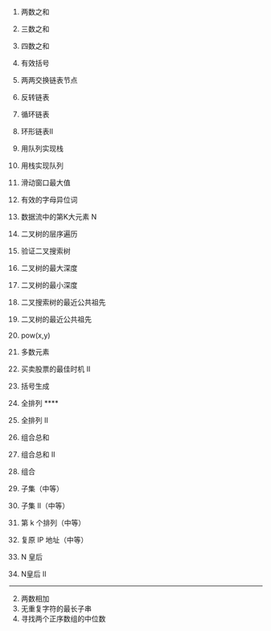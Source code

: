 1. 两数之和
15. 三数之和
18. 四数之和
20. 有效括号
24. 两两交换链表节点
206. 反转链表
141. 循环链表
142. 环形链表II
225. 用队列实现栈
232. 用栈实现队列
239. 滑动窗口最大值
242. 有效的字母异位词
703. 数据流中的第K大元素 N
102. 二叉树的层序遍历
98. 验证二叉搜索树
104. 二叉树的最大深度
111. 二叉树的最小深度
235. 二叉搜索树的最近公共祖先
236. 二叉树的最近公共祖先
50. pow(x,y)
169. 多数元素
122. 买卖股票的最佳时机 II
22. 括号生成
    
46. 全排列 ****
47. 全排列 II
39. 组合总和
40. 组合总和 II
77. 组合
    
78. 子集（中等）
90. 子集 II（中等）
60. 第 k 个排列（中等）
93. 复原 IP 地址（中等）
51. N 皇后
52. N皇后 II


-------
2. 两数相加
3. 无重复字符的最长子串
4. 寻找两个正序数组的中位数